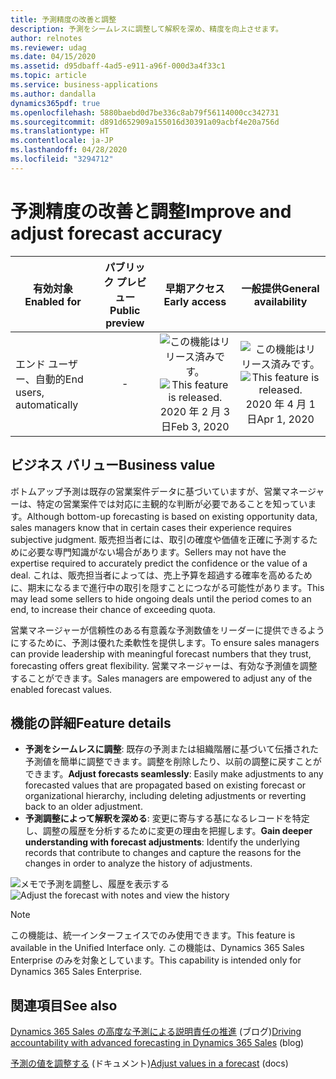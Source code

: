 ```yaml
---
title: 予測精度の改善と調整
description: 予測をシームレスに調整して解釈を深め、精度を向上させます。
author: relnotes
ms.reviewer: udag
ms.date: 04/15/2020
ms.assetid: d95dbaff-4ad5-e911-a96f-000d3a4f33c1
ms.topic: article
ms.service: business-applications
ms.author: dandalla
dynamics365pdf: true
ms.openlocfilehash: 5880baebd0d7be336c8ab79f56114000cc342731
ms.sourcegitcommit: d891d652909a155016d30391a09acbf4e20a756d
ms.translationtype: HT
ms.contentlocale: ja-JP
ms.lasthandoff: 04/28/2020
ms.locfileid: "3294712"
---
```

# <a name="improve-and-adjust-forecast-accuracy"></a><span data-ttu-id="0016f-103">予測精度の改善と調整</span><span class="sxs-lookup"><span data-stu-id="0016f-103">Improve and adjust forecast accuracy</span></span>


| <span data-ttu-id="0016f-104">有効対象</span><span class="sxs-lookup"><span data-stu-id="0016f-104">Enabled for</span></span>    |  <span data-ttu-id="0016f-105">パブリック プレビュー</span><span class="sxs-lookup"><span data-stu-id="0016f-105">Public preview</span></span> | <span data-ttu-id="0016f-106">早期アクセス</span><span class="sxs-lookup"><span data-stu-id="0016f-106">Early access</span></span> | <span data-ttu-id="0016f-107">一般提供</span><span class="sxs-lookup"><span data-stu-id="0016f-107">General availability</span></span> | 
| ---------- | :----------: |:----------: |:----------: |
|<span data-ttu-id="0016f-108">エンド ユーザー、自動的</span><span class="sxs-lookup"><span data-stu-id="0016f-108">End users, automatically</span></span>|-|<span data-ttu-id="0016f-109">![この機能はリリース済みです。](/dynamics365-release-plan/media/green-checkmark.png "この機能はリリース済みです。")</span><span class="sxs-lookup"><span data-stu-id="0016f-109">![This feature is released.](/dynamics365-release-plan/media/green-checkmark.png "This feature is released.")</span></span> <span data-ttu-id="0016f-110">2020 年 2 月 3 日</span><span class="sxs-lookup"><span data-stu-id="0016f-110">Feb 3, 2020</span></span>| <span data-ttu-id="0016f-111">![この機能はリリース済みです。](/dynamics365-release-plan/media/green-checkmark.png "この機能はリリース済みです。")</span><span class="sxs-lookup"><span data-stu-id="0016f-111">![This feature is released.](/dynamics365-release-plan/media/green-checkmark.png "This feature is released.")</span></span> <span data-ttu-id="0016f-112">2020 年 4 月 1 日</span><span class="sxs-lookup"><span data-stu-id="0016f-112">Apr 1, 2020</span></span>|


## <a name="business-value"></a><span data-ttu-id="0016f-113">ビジネス バリュー</span><span class="sxs-lookup"><span data-stu-id="0016f-113">Business value</span></span>
<!-- bv start -->
<span data-ttu-id="0016f-114">ボトムアップ予測は既存の営業案件データに基づいていますが、営業マネージャーは、特定の営業案件では対応に主観的な判断が必要であることを知っています。</span><span class="sxs-lookup"><span data-stu-id="0016f-114">Although bottom-up forecasting is based on existing opportunity data, sales managers know that in certain cases their experience requires subjective judgment.</span></span> <span data-ttu-id="0016f-115">販売担当者には、取引の確度や価値を正確に予測するために必要な専門知識がない場合があります。</span><span class="sxs-lookup"><span data-stu-id="0016f-115">Sellers may not have the expertise required to accurately predict the confidence or the value of a deal.</span></span> <span data-ttu-id="0016f-116">これは、販売担当者によっては、売上予算を超過する確率を高めるために、期末になるまで進行中の取引を隠すことにつながる可能性があります。</span><span class="sxs-lookup"><span data-stu-id="0016f-116">This may lead some sellers to hide ongoing deals until the period comes to an end, to increase their chance of exceeding quota.</span></span>  

<span data-ttu-id="0016f-117">営業マネージャーが信頼性のある有意義な予測数値をリーダーに提供できるようにするために、予測は優れた柔軟性を提供します。</span><span class="sxs-lookup"><span data-stu-id="0016f-117">To ensure sales managers can provide leadership with meaningful forecast numbers that they trust, forecasting offers great flexibility.</span></span> <span data-ttu-id="0016f-118">営業マネージャーは、有効な予測値を調整することができます。</span><span class="sxs-lookup"><span data-stu-id="0016f-118">Sales managers are empowered to adjust any of the enabled forecast values.</span></span>
<!-- bv end -->



## <a name="feature-details"></a><span data-ttu-id="0016f-119">機能の詳細</span><span class="sxs-lookup"><span data-stu-id="0016f-119">Feature details</span></span>
<!--feature detail start -->
- <span data-ttu-id="0016f-120">**予測をシームレスに調整**: 既存の予測または組織階層に基づいて伝播された予測値を簡単に調整できます。調整を削除したり、以前の調整に戻すことができます。</span><span class="sxs-lookup"><span data-stu-id="0016f-120">**Adjust forecasts seamlessly**: Easily make adjustments to any forecasted values that are propagated based on existing forecast or organizational hierarchy, including deleting adjustments or reverting back to an older adjustment.</span></span>
- <span data-ttu-id="0016f-121">**予測調整によって解釈を深める**: 変更に寄与する基になるレコードを特定し、調整の履歴を分析するために変更の理由を把握します。</span><span class="sxs-lookup"><span data-stu-id="0016f-121">**Gain deeper understanding with forecast adjustments**: Identify the underlying records that contribute to changes and capture the reasons for the changes in order to analyze the history of adjustments.</span></span>
<!--feature detail end -->

<span data-ttu-id="0016f-122">![メモで予測を調整し、履歴を表示する](media/forecasting_adjustment.png "メモで予測を調整し、履歴を表示する")</span><span class="sxs-lookup"><span data-stu-id="0016f-122">![Adjust the forecast with notes and view the history](media/forecasting_adjustment.png "Adjust the forecast with notes and view the history")</span></span>
<!-- Picture 1 -->

> [!NOTE]
> <span data-ttu-id="0016f-123">この機能は、統一インターフェイスでのみ使用できます。</span><span class="sxs-lookup"><span data-stu-id="0016f-123">This feature is available in the Unified Interface only.</span></span> <span data-ttu-id="0016f-124">この機能は、Dynamics 365 Sales Enterprise のみを対象としています。</span><span class="sxs-lookup"><span data-stu-id="0016f-124">This capability is intended only for Dynamics 365 Sales Enterprise.</span></span>







## <a name="see-also"></a><span data-ttu-id="0016f-125">関連項目</span><span class="sxs-lookup"><span data-stu-id="0016f-125">See also</span></span>

<!--blog start-->
<span data-ttu-id="0016f-126">[Dynamics 365 Sales の高度な予測による説明責任の推進](https://aka.ms/forecasting.blog) (ブログ)</span><span class="sxs-lookup"><span data-stu-id="0016f-126">[Driving accountability with advanced forecasting in Dynamics 365 Sales](https://aka.ms/forecasting.blog) (blog)</span></span>
<!--blog end-->

<!--docs start-->
<span data-ttu-id="0016f-127">[予測の値を調整する](https://docs.microsoft.com/dynamics365/sales-enterprise/adjust-values-in-forecast) (ドキュメント)</span><span class="sxs-lookup"><span data-stu-id="0016f-127">[Adjust values in a forecast](https://docs.microsoft.com/dynamics365/sales-enterprise/adjust-values-in-forecast) (docs)</span></span>
<!--docs end-->
